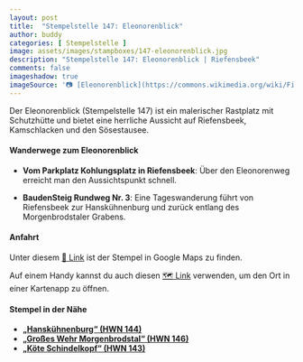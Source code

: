 ```yaml
---
layout: post
title:  "Stempelstelle 147: Eleonorenblick"
author: buddy
categories: [ Stempelstelle ]
image: assets/images/stampboxes/147-eleonorenblick.jpg
description: "Stempelstelle 147: Eleonorenblick | Riefensbeek"
comments: false
imageshadow: true
imageSource: '📷 [Eleonorenblick](https://commons.wikimedia.org/wiki/File:Eleonorenblick.jpg) von <a href="//commons.wikimedia.org/wiki/User:B.Thomas95" title="User:B.Thomas95">Thomas Binder</a> unter Lizenz [CC BY-SA 4.0](https://creativecommons.org/licenses/by-sa/4.0)'
---
```


Der Eleonorenblick (Stempelstelle 147) ist ein malerischer Rastplatz mit Schutzhütte und bietet eine herrliche Aussicht auf Riefensbeek, Kamschlacken und den Sösestausee. 

#### Wanderwege zum Eleonorenblick

- **Vom Parkplatz Kohlungsplatz in Riefensbeek**: Über den Eleonorenweg erreicht man den Aussichtspunkt schnell. 

- **BaudenSteig Rundweg Nr. 3**: Eine Tageswanderung führt von Riefensbeek zur Hanskühnenburg und zurück entlang des Morgenbrodstaler Grabens. 

#### Anfahrt

Unter diesem [📍 Link](https://www.google.com/maps/dir/?api=1&origin=&destination=51.75382%2C%2010.39834) ist der Stempel in Google Maps zu finden.

<div class="android-only">
  Auf einem Handy kannst du auch diesen 
  <a href="geo:51.75382,10.39834">🗺️ Link</a> 
  verwenden, um den Ort in einer Kartenapp zu öffnen.
  <p></p>
</div>

#### Stempel in der Nähe

- [**„Hanskühnenburg“ (HWN 144)**](/stempelstelle-144-hanskuehnenburg)
- [**„Großes Wehr Morgenbrodstal“ (HWN 146)**](/stempelstelle-146-grosses-wehr)
- [**„Köte Schindelkopf“ (HWN 143)**](/stempelstelle-143-koete-schindelkopf)
